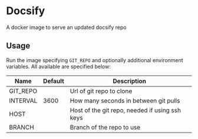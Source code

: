 # Docsify
A docker image to serve an updated docsify repo

## Usage
Run the image specifying `GIT_REPO` and optionally additional environment
variables. All available are specified below:

| Name         | Default | Description                                   |
|--------------|---------|-----------------------------------------------|
| GIT_REPO     |         | Url of git repo to clone                      |
| INTERVAL     | 3600    | How many seconds in between git pulls         |
| HOST         |         | Host of the git repo, needed if using ssh keys|
| BRANCH       |         | Branch of the repo to use                     |
